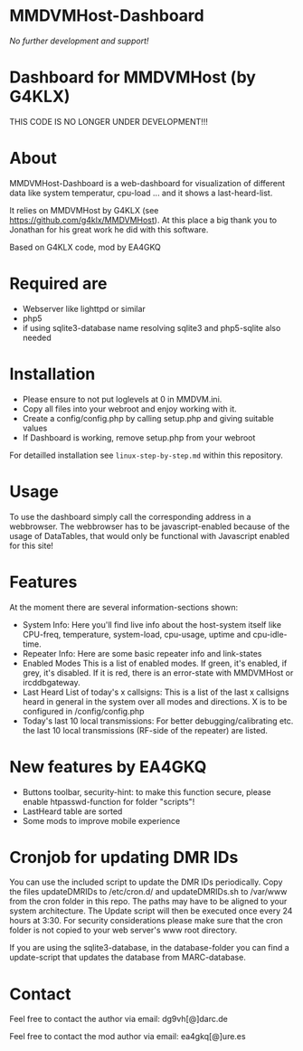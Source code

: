 # MMDVMHost-Dashboard

_No further development and support!_

Dashboard for MMDVMHost (by G4KLX)
==================================

THIS CODE IS NO LONGER UNDER DEVELOPMENT!!!

About
=====
MMDVMHost-Dashboard is a web-dashboard for visualization of different data like
system temperatur, cpu-load ... and it shows a last-heard-list.

It relies on MMDVMHost by G4KLX (see https://github.com/g4klx/MMDVMHost). At 
this place a big thank you to Jonathan for his great work he did with this 
software.

Based on G4KLX code, mod by EA4GKQ

Required are
============
* Webserver like lighttpd or similar
* php5
* if using sqlite3-database name resolving sqlite3 and php5-sqlite also needed

Installation
============
* Please ensure to not put loglevels at 0 in MMDVM.ini.
* Copy all files into your webroot and enjoy working with it.
* Create a config/config.php by calling setup.php and giving suitable values
* If Dashboard is working, remove setup.php from your webroot

For detailled installation see `linux-step-by-step.md` within this repository.

Usage
=====
To use the dashboard simply call the corresponding address in a webbrowser. The webbrowser has to be javascript-enabled because of the usage of DataTables, that would only be functional with Javascript enabled for this site!

Features
========
At the moment there are several information-sections shown:
* System Info: 
  Here you'll find live info about the host-system itself like CPU-freq, temperature, system-load, cpu-usage, uptime and cpu-idle-time.
* Repeater Info:
  Here are some basic repeater info and link-states
* Enabled Modes
  This is a list of enabled modes. If green, it's enabled, if grey, it's disabled. If it is red, there is an error-state with MMDVMHost or ircddbgateway.
* Last Heard List of today's x callsigns:
  This is a list of the last x callsigns heard in general in the system over all modes and directions. X is to be configured in /config/config.php
* Today's last 10 local transmissions:
  For better debugging/calibrating etc. the last 10 local transmissions (RF-side of the repeater) are listed.

New features by EA4GKQ
======================
* Buttons toolbar, security-hint: to make this function secure, please enable htpasswd-function for folder "scripts"!
* LastHeard table are sorted 
* Some mods to improve mobile experience

Cronjob for updating DMR IDs
============================
You can use the included script to update the DMR IDs periodically. Copy the files updateDMRIDs to /etc/cron.d/ and updateDMRIDs.sh to /var/www from the cron folder in this repo. The paths may have to be aligned to your system architecture. The Update script will then be executed once every 24 hours at 3:30. For security considerations please make sure that the cron folder is not copied to your web server's www root directory.

If you are using the sqlite3-database, in the database-folder you can find a update-script that updates the database from MARC-database.


Contact
=======
Feel free to contact the author via email: dg9vh[@]darc.de

Feel free to contact the mod author via email: ea4gkq[@]ure.es
